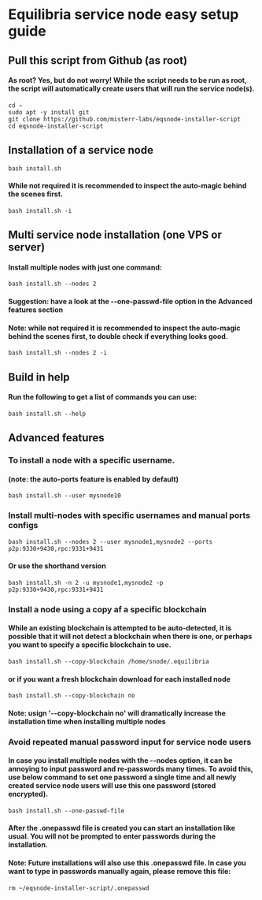 # Equilibria service node easy setup guide

## Pull this script from Github (as root)
#### As root? Yes, but do not worry! While the script needs to be run as root, the script will automatically create users that will run the service node(s).
```
cd ~
sudo apt -y install git
git clone https://github.com/misterr-labs/eqsnode-installer-script
cd eqsnode-installer-script
```

## Installation of a service node
`bash install.sh`


#### While not required it is recommended to inspect the auto-magic behind the scenes first.

`bash install.sh -i`

## Multi service node installation (one VPS or server)

#### Install multiple nodes with just one command:

`bash install.sh --nodes 2`
#### Suggestion: have a look at the --one-passwd-file option in the Advanced features section

#### Note: while not required it is recommended to inspect the auto-magic behind the scenes first, to double check if everything looks good.
`bash install.sh --nodes 2 -i`
<br />
## Build in help
#### Run the following to get a list of commands you can use:
`bash install.sh --help`

## Advanced features

### To install a node with a specific username. 
#### (note: the auto-ports feature is enabled by default)

`bash install.sh --user mysnode10`

### Install multi-nodes with specific usernames and manual ports configs
`bash install.sh --nodes 2 --user mysnode1,mysnode2 --ports p2p:9330+9430,rpc:9331+9431`

#### Or use the shorthand version
`bash install.sh -n 2 -u mysnode1,mysnode2 -p p2p:9330+9430,rpc:9331+9431`

### Install a node using a copy af a specific blockchain
#### While an existing blockchain is attempted to be auto-detected, it is possible that it will not detect a blockchain when there is one, or perhaps you want to specify a specific blockchain to use.
`bash install.sh --copy-blockchain /home/snode/.equilibria`

#### or if you want a fresh blockchain download for each installed node
`bash install.sh --copy-blockchain no`

#### Note: usign '--copy-blockchain no' will dramatically increase the installation time when installing multiple nodes

### Avoid repeated manual password input for service node users
#### In case you install multiple nodes with the --nodes option, it can be annoying to input password and re-passwords many times. To avoid this, use below command to set one password a single time and all newly created service node users will use this one password (stored encrypted).

`bash install.sh --one-passwd-file`

#### After the .onepasswd file is created you can start an installation like usual. You will not be prompted to enter passwords during the installation.
#### Note: Future installations will also use this .onepasswd file. In case you want to type in passwords manually again, please remove this file:

`rm ~/eqsnode-installer-script/.onepasswd`

<br /><br />


